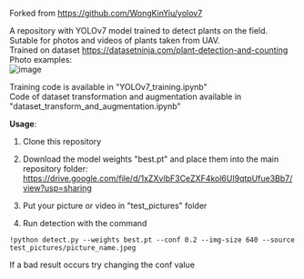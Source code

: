 Forked from https://github.com/WongKinYiu/yolov7

A repository with YOLOv7 model trained to detect plants on the field. Sutable for photos and videos of plants taken from UAV. <br>
Trained on dataset https://datasetninja.com/plant-detection-and-counting <br>
Photo examples: <br>
![image](https://github.com/alexxandra-u/yolov7_for_plant_detection/assets/90149266/f5343fe5-161b-4b11-ac75-5e626f1d059a)

Training code is available in "YOLOv7_training.ipynb" <br>
Code of dataset transformation and augmentation available in "dataset_transform_and_augmentation.ipynb"


**Usage**:

1) Clone this repository

2) Download the model weights "best.pt" and place them into the main repository folder: 
https://drive.google.com/file/d/1xZXvIbF3CeZXF4kol6UI9qtpUfue3Bb7/view?usp=sharing

3) Put your picture or video in "test_pictures" folder

4) Run detection with the command
```
!python detect.py --weights best.pt --conf 0.2 --img-size 640 --source test_pictures/picture_name.jpeg
```

If a bad result occurs try changing the conf value